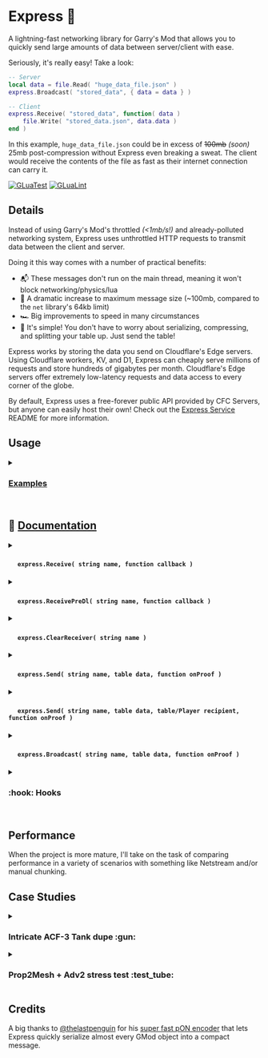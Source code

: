 # Express :bullettrain_side:
A lightning-fast networking library for Garry's Mod that allows you to quickly send large amounts of data between server/client with ease.

Seriously, it's really easy! Take a look:
```lua
-- Server
local data = file.Read( "huge_data_file.json" )
express.Broadcast( "stored_data", { data = data } )

-- Client
express.Receive( "stored_data", function( data )
    file.Write( "stored_data.json", data.data )
end )
```

In this example, `huge_data_file.json` could be in excess of ~~100mb~~ _(soon)_ 25mb post-compression without Express even breaking a sweat.
The client would receive the contents of the file as fast as their internet connection can carry it.

[![GLuaTest](https://github.com/CFC-Servers/gm_express/actions/workflows/gluatest.yml/badge.svg)](https://github.com/CFC-Servers/GLuaTest)
[![GLuaLint](https://github.com/CFC-Servers/gm_express/actions/workflows/glualint.yml/badge.svg)](https://github.com/FPtje/GLuaFixer)


## Details
Instead of using Garry's Mod's throttled _(<1mb/s!)_ and already-polluted networking system, Express uses unthrottled HTTP requests to transmit data between the client and server.

Doing it this way comes with a number of practical benefits:
 - :mailbox_with_mail: These messages don't run on the main thread, meaning it won't block networking/physics/lua
 - :muscle: A dramatic increase to maximum message size (~100mb, compared to the `net` library's 64kb limit)
 - :racing_car: Big improvements to speed in many circumstances
 - :call_me_hand: It's simple! You don't have to worry about serializing, compressing, and splitting your table up. Just send the table!

Express works by storing the data you send on Cloudflare's Edge servers. Using Cloudflare workers, KV, and D1, Express can cheaply serve millions of requests and store hundreds of gigabytes per month. Cloudflare's Edge servers offer extremely low-latency requests and data access to every corner of the globe.

By default, Express uses a free-forever public API provided by CFC Servers, but anyone can easily host their own!
Check out the [Express Service](https://github.com/CFC-Servers/gm_express_service) README for more information.

## Usage

<details>
<summary><h3> <u>Examples</u> </h3></summary>

#### Broadcast a message from Server
```lua
-- Server
-- `data` can be a table of (nearly) any size, and may contain (almost) any values!
-- the recipient will get it exactly like you sent it
local data = ents.GetAll()
express.Broadcast( "all_ents", data )

-- Client
express.Receive( "all_ents", function( data )
    print( "Got " .. #data .. " ents!" )
end )
```

#### Client -> Server
```lua
-- Client
local data = ents.GetAll()
express.Send( "all_ents", data )

-- Server
-- Note that .Receive has `ply` before `data` when called from server
express.Receive( "all_ents", function( ply, data )
    print( "Got " .. #data .. " ents from " .. ply:Nick() )
end )
```

#### Server -> Multiple clients with confirmation callback
```lua
-- Server
local meshData = prop:GetPhysicsObject():GetMesh()
local data = { data = data, entIndex = prop:EntIndex() }

-- Will be called after the player successfully downloads the data
local confirmCallback = function( ply )
    receivedMesh[ply] = true
end

express.Send( "prop_mesh", data, { ply1, ply2, ply3 }, confirmCallback )


-- Client
express.Receive( "prop_mesh", function( data )
    entMeshes[data.entIndex] = data.data
end )
```
</details>
<br>

## :open_book: <ins> Documentation </ins>


<details>
<summary><h4> <strong><img src="https://user-images.githubusercontent.com/7936439/200705159-4c51d043-82a3-4d15-a335-291bb26a5528.png" width="15"> <code>express.Receive( string name, function callback )</code></strong> </h4></summary>

#### <ins>**Description**</ins>
This function is very similar to `net.Receive`. It attaches a callback function to a given message name.

#### <ins>**Arguments**</ins>
1. **`string name`**
    - The name of the message. Think of this just like the name given to `net.Receive`
    - This parameter is case-insensitive, it will be `string.lower`'d
2. **`function callback`**
    - The function to call when data comes through for this message.
    - On <img src="https://user-images.githubusercontent.com/7936439/200705060-b5e57f56-a5a1-4c95-abfa-0d568be0aad6.png" width="15"> **CLIENT**, this callback receives a single parameter:
        - **`table data`**: The data table sent by server
    - On <img src="https://user-images.githubusercontent.com/7936439/200705110-55b19d08-b342-4e94-a7c3-6b45baf98c2b.png" width="15"> **SERVER**, this callback receives two parameters:
        - **`Player ply`**: The player who sent the data
        - **`table data`**: The data table sent by the player

#### <ins>**Example**</ins>
Set up a serverside receiver for the `"balls"` message:
```lua
express.Receive( "balls", function( ply, data )
    myTable.playpin = data

    if not IsValid( ply ) then return end
    ply:ChatPrint( "Thanks for the balls!" )
end )
```

</details>

<details>
<summary><h4> <strong><img src="https://user-images.githubusercontent.com/7936439/200705159-4c51d043-82a3-4d15-a335-291bb26a5528.png" width="15"> <code>express.ReceivePreDl( string name, function callback )</code></strong> </h4></summary>

#### <ins>**Description**</ins>
Very much like `express.Receive`, except this callback runs _before_ the `data` has actually been downloaded from the Express API.

#### <ins>**Arguments**</ins>
1. **`string name`**
    - The name of the message. Think of this just like the name given to `net.Receive`
    - This parameter is case-insensitive, it will be `string.lower`'d
2. **`function callback`**
    - The function to call just before downloading the data.
    - On <img src="https://user-images.githubusercontent.com/7936439/200705060-b5e57f56-a5a1-4c95-abfa-0d568be0aad6.png" width="15"> **CLIENT**, this callback receives:
        - **`string name`**: The name of the message
        - **`string id`**: The ID of the download _(used to retrieve the data from the API)_
        - **`int size`**: The size (in bytes) of the data
        - **`boolean needsProof`**: A boolean indicating whether or not the sender has requested proof-of-download
    - On <img src="https://user-images.githubusercontent.com/7936439/200705110-55b19d08-b342-4e94-a7c3-6b45baf98c2b.png" width="15"> **SERVER**, this callback receives:
        - **`string name`**: The name of the message
        - **`Player ply`**: The player that is sending the data
        - **`string id`**: The ID of the download _(used to retrieve the data from the API)_
        - **`int size`**: The size (in bytes) of the data
        - **`boolean needsProof`**: A boolean indicating whether or not the sender has requested proof-of-download

#### <ins>**Returns**</ins>
 1. **`boolean`**:
     - Return `false` to halt the transaction. The data will not be downloaded, and the regular receiver callback will not be called.

#### <ins>**Example**</ins>
Adds a normal message receiver and a pre-download receiver to prevent the server from downloading too much data:
```lua
express.Receive( "preferences", function( ply, data )
    ply.preferences = data
end )

express.ReceivePreDl( "preferences", function( name, ply, _, size, _ )
    local maxSize = maxMessageSizes[name]
    if size <= maxSize then return end

    print( ply, "tried to send a", size, "byte", name, "message! Rejecting!" )
    return false
end )
```
</details>

<details>
<summary><h4> <strong><img src="https://user-images.githubusercontent.com/7936439/200705159-4c51d043-82a3-4d15-a335-291bb26a5528.png" width="15"> <code>express.ClearReceiver( string name )</code></strong> </h4></summary>

#### <ins>**Description**</ins>
Removes the callback associated with the given message name. Much like `net.Receive( message, nil )`.

#### <ins>**Arguments**</ins>
1. **`string name`**
    - The name of the message. Think of this just like the name given to `net.Receive`
    - This parameter is case-insensitive, it will be `string.lower`'d

#### <ins>**Example**</ins>
Create a new Receiver when the module is enabled, and remove the receiver when it's disabled
```lua
local function enable()
    express.Receive( "example", processData )
end

local function disable()
    express.ClearReceiver( "example" )
end
```
</details>

<details>
<summary><h4> <strong><img src="https://user-images.githubusercontent.com/7936439/200705060-b5e57f56-a5a1-4c95-abfa-0d568be0aad6.png" width="15"> <code>express.Send( string name, table data, function onProof )</code></strong> </h4></summary>

#### <ins>**Description**</ins>
The <img src="https://user-images.githubusercontent.com/7936439/200705060-b5e57f56-a5a1-4c95-abfa-0d568be0aad6.png" width="15"> **CLIENT** version of `express.Send`. Sends an arbitrary table of data to the server, and runs the given callback when the server has downloaded the data.

#### <ins>**Arguments**</ins>
1. **`string name`**
    - The name of the message. Think of this just like the name given to `net.Receive`
    - This parameter is case-insensitive, it will be `string.lower`'d
2. **`table data`**
    - The table to send
    - This table can be of any size, in any order, with nearly any data type. The only exception you might care about is `Color` objects not being fully supported (WIP).
3. **`function onProof() = nil`**
    - If provided, the server will send a token of proof after downloading the data, which will then call this callback
    - This callback takes no parameters

#### <ins>**Example**</ins>
Sends a table of queued actions (perhaps from a UI) and then allows the client to proceed when the server confirms it was received.
A timer is created to handle the case the server doesn't respond for some reason.
```lua
local queuedActions = {
    { "remove_ban", steamID1 },
    { "add_ban", steamID2, 60 },
    { "change_rank", steamID3, "developer" }
}

myPanel:StartSpinner()
myPanel:SetInteractable( false )
express.Send( "bulk_admin_actions", queuedActions, function()
    myPanel:StopSpinner()
    myPanel:SetInteractable( true )
    timer.Remove( "bulk_actions_timeout" )
end )

timer.Create( "bulk_actions_timeout", 5, 1, function()
    myPanel:SendError( "The server didn't respond!" )
    myPanel:StopSpinner()
    myPanel:SetInteractable( true )
end )
```
</details>

<details>
<summary><h4> <strong><img src="https://user-images.githubusercontent.com/7936439/200705110-55b19d08-b342-4e94-a7c3-6b45baf98c2b.png" width="15"> <code>express.Send( string name, table data, table/Player recipient, function onProof )</code></strong> </h4></summary>

#### <ins>**Description**</ins>
The <img src="https://user-images.githubusercontent.com/7936439/200705110-55b19d08-b342-4e94-a7c3-6b45baf98c2b.png" width="15"> **SERVER** version of `express.Send`. Sends an arbitrary table of data to the recipient(s), and runs the given callback when the server has downloaded the data.

#### <ins>**Arguments**</ins>
1. **`string name`**
    - The name of the message. Think of this just like the name given to `net.Receive`
    - This parameter is case-insensitive, it will be `string.lower`'d
2. **`table data`**
    - The table to send
    - This table can be of any size, in any order, with nearly any data type. The only exception you might care about is `Color` objects not being fully supported (WIP).
3. **`table/Player recipient`**
    - If given a table, it will be treated as a table of valid Players
    - If given a single Player, it will send only to that Player
3. **`function onProof( Player ply ) = nil`**
    - If provided, the client(s) will send a token of proof after downloading the data, which will then call this callback
    - This callback takes one parameter:
        - **`Player ply`**: The player who provided the proof

#### <ins>**Example**</ins>
Sends a table of all players' current packet loss to a single player. Note that this example does not use the optional `onProof` callback.
```lua
local loss = {}
for _, ply in ipairs( player.GetAll() ) do
    loss[ply] = ply:PacketLoss()
end

express.Send( "current_packet_loss", loss, targetPly )
```
</details>

<details>
<summary><h4> <strong><img src="https://user-images.githubusercontent.com/7936439/200705110-55b19d08-b342-4e94-a7c3-6b45baf98c2b.png" width="15"> <code>express.Broadcast( string name, table data, function onProof )</code></strong> </h4></summary>

#### <ins>**Description**</ins>
Operates exactly like `express.Send`, except it sends a message to all players.

#### <ins>**Arguments**</ins>
1. **`string name`**
    - The name of the message. Think of this just like the name given to `net.Receive`
    - This parameter is case-insensitive, it will be `string.lower`'d
2. **`table data`**
    - The table to send
    - This table can be of any size, in any order, with nearly any data type. The only exception you might care about is `Color` objects not being fully supported (WIP).
3. **`function onProof( Player ply ) = nil`**
    - If provided, each player will send a token of proof after downloading the data, which will then call this callback
    - This callback takes a single parameter:
        - **`Player ply`**: The player who provided the proof

#### <ins>**Example**</ins>
Sends the updated RP rules to all players
```lua
RP.UpdateRules( newRules )
    RP.Rules = newRules
    express.Broadcast( "rp_rules", newRules )
end
```
</details>

<details>
<summary><h3>:hook: Hooks</h3></summary>

<details>
<summary><h4> <strong><img src="https://user-images.githubusercontent.com/7936439/200705159-4c51d043-82a3-4d15-a335-291bb26a5528.png" width="15"> <code>ExpressLoaded()</code></strong> </h4></summary>

#### <ins>**Description**</ins>
This hook runs when all Express code has loaded. All `express` methods are available. Runs exactly once on both realms.

This is a good time to make your Receivers _(`express.Receive`).

#### <ins>**Example**</ins>
Creates the Express Receivers when Express is available

```lua
-- cl_init.lua

hook.Add( "ExpressLoaded", "MyAddon_SetupExpress", function()
    express.Receive( "MyAddon_ObjectData", function( data )
        processData( data )
    end )
end )
```

</details>

<details>
<summary><h4> <strong><img src="https://user-images.githubusercontent.com/7936439/200705110-55b19d08-b342-4e94-a7c3-6b45baf98c2b.png" width="15"> <code>ExpressPlayerReceiver( player ply, string message )</code></strong> </h4></summary>

#### <ins>**Description**</ins>
Called when `ply` creates a new receiver for `message` _(and, by extension, is ready for both net and express messages)_

Once this hook is called, it is guaranteed to be safe to `express.Send` to the player.

#### <ins>**Example**</ins>
Sends an initial dataset to the client as soon as they're ready

```lua
-- sv_init.lua

hook.Add( "ExpressPlayerReceiver", "MyAddon_InitData", function( ply, message )
    if message ~= "myaddon_initdata" then return end
    express.Send( "myaddon_initdata", MyAddon.CurrentData, ply )
end )
```

```lua
-- cl_init.lua

hook.Add( "ExpressLoaded", "MyAddon_SetupExpress", function()
    express.Receive( "MyAddon_InitData", function( data )
        processData( data )
    end )
end )
```
</details>

</details>


<br>


## Performance

When the project is more mature, I'll take on the task of comparing performance in a variety of scenarios with something like Netstream and/or manual chunking.

## Case Studies


<details>
<summary><h3>Intricate ACF-3 Tank dupe :gun:</h3></summary>
Here's a clip of me spawning a particularly detailed and Prop2Mesh-heavy ACF-3 dupe (both Prop2Mesh and Adv2 use Netstream to transmit their data).

<br>

https://user-images.githubusercontent.com/7936439/202295397-047736ce-43e5-4ab3-b741-6f5e7517e6bb.mp4

A few things to note:
 - It took ~20 seconds for the dupe to be transferred to the server via Netstream
 - It took an additional ~20 seconds for the Prop2Mesh data to be Netstreamed back to me
 - On the netgraph, you can see the `in` and `out` metrics (and the associated green horizontal progress bar) that shows Netstream sending each chunk
 - **Netstream only processes one request at a time**. This is important, because it means while Adv2 or Prop2Mesh are transmitting data, no other player can use any Netstream-based addon until it completes.


Using some custom backport code, I converted Prop2Mesh _and_ Advanced Duplicator 2 to use Express instead of Netstream.
Here's me spawning the same tank in the exact same conditions, but using Express instead:

https://user-images.githubusercontent.com/7936439/202296048-d3cbbb32-f3a9-47f3-a42c-6f59fd7f6697.mp4

The entire process took under 15 seconds - that's over 60% faster!
My PC actually lagged for a moment because of how quickly all of the meshes downloaded and were available to render.

Even better? **This doesn't block any other player from spawning their dupes**! Because this is using Express instead of Netstream, other players can freely spawn their dupes, Prop2Mesh, Starfalls, etc. without being blocked and without blocking others.

</details>

<details>
<summary><h3>Prop2Mesh + Adv2 stress test :test_tube:</h3></summary>
I had someone who knew more about Prop2Mesh than me create a highly complex controller. Here are the stats:

![XngzjRoTlZ](https://user-images.githubusercontent.com/7936439/202296941-3280c2dd-3660-45ac-9e20-24a180dd6ab2.png)

Nearly 1M triangles across 162 models! If you've ever worked with meshes before, you'll know those are crazy high numbers.

When spawning this dupe in a stock server with Adv2 and Prop2Mesh, it takes **nearly 4 minutes**! All the while, blocking other players from using any Netstream-based addon. I can't even upload the video here because it's too big. Hopefully this screenshot is informative enough:

![image](https://user-images.githubusercontent.com/7936439/202297362-eef07e2d-65dd-41f9-a00c-8b5bf4388b10.png)

Some metrics:
 - It took 1 minute and 50 seconds before the dupe was even spawnable (it had to send the full dupe over to the server first)
 - After an additional 3 minutes, the meshes were finally downloaded and rendered
 - Again, while this was happening, no other player could use Adv2, Prop2Mesh, or Starfall
 
With that same backport code, forcing Adv2 and Prop2Mesh to use Express, the entire process **takes under 30 seconds**!
That's almost a **90%** speed increase.

https://user-images.githubusercontent.com/7936439/202298284-bea90b54-c0b9-440b-b615-c9f58a1ed1f4.mp4

</details>




## Credits
A big thanks to [@thelastpenguin](https://github.com/thelastpenguin) for his [super fast pON encoder](https://github.com/thelastpenguin/gLUA-Library/blob/master/pON/pON-developmental.lua) that lets Express quickly serialize almost every GMod object into a compact message.
